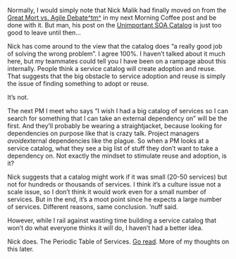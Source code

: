 Normally, I would simply note that Nick Malik had finally moved on from
the [Great Mort vs. Agile
Debate^tm^](http://blogs.msdn.com/nickmalik/archive/2007/06/19/not-crazy-just-lateral-thinking.aspx)
in my next Morning Coffee post and be done with it. But man, his post on
the [Unimportant SOA
Catalog](http://blogs.msdn.com/nickmalik/archive/2007/06/26/the-unimportant-soa-catalog.aspx)
is just too good to leave until then…

Nick has come around to the view that the catalog does “a really good
job of solving the wrong problem”. I agree 100%. I haven’t talked about
it much here, but my teammates could tell you I have been on a rampage
about this internally. People think a service catalog will create
adoption and reuse. That suggests that the big obstacle to service
adoption and reuse is simply the issue of finding something to adopt or
reuse.

It’s not.

The next PM I meet who says “I wish I had a big catalog of services so I
can search for something that I can take an external dependency on” will
be the first. And they’ll probably be wearing a straightjacket, because
looking for dependencies on purpose like that is crazy talk. Project
managers *avoid*external dependencies like the plague. So when a PM
looks at a service catalog, what they see a big list of stuff they don’t
want to take a dependency on. Not exactly the mindset to stimulate reuse
and adoption, is it?

Nick suggests that a catalog might work if it was small (20-50 services)
but not for hundreds or thousands of services. I think it’s a culture
issue not a scale issue, so I don’t think it would work even for a small
number of services. But in the end, it’s a moot point since he expects a
large number of services. Different reasons, same conclusion. ’nuff
said.

However, while I rail against wasting time building a service catalog
that won’t do what everyone thinks it will do, I haven’t had a better
idea.

Nick does. The Periodic Table of Services. [Go
read](http://blogs.msdn.com/nickmalik/archive/2007/06/26/the-unimportant-soa-catalog.aspx).
More of my thoughts on this later.
